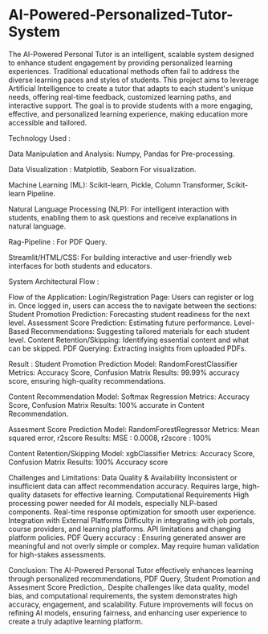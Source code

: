# AI-Powered-Personalized-Tutor-System


The AI-Powered Personal Tutor is an intelligent, scalable system designed to enhance student engagement by providing personalized learning experiences. Traditional educational methods often fail to address the diverse learning paces and styles of students. This project aims to leverage Artificial Intelligence to create a tutor that adapts to each student's unique needs, offering real-time feedback, customized learning paths, and interactive support. The goal is to provide students with a more engaging, effective, and personalized learning experience, making education more accessible and tailored.





Technology Used : 

Data Manipulation and Analysis: Numpy, Pandas for Pre-processing.

Data Visualization :  Matplotlib, Seaborn For visualization.

Machine Learning (ML): Scikit-learn, Pickle, Column Transformer, Scikit-learn Pipeline.

Natural Language Processing (NLP): For intelligent interaction with students, enabling them to ask questions and receive explanations in natural language.

Rag-Pipeline : For PDF Query.

Streamlit/HTML/CSS: For building interactive and user-friendly web interfaces for both students and educators.







System Architectural Flow : 

Flow of the Application:
Login/Registration Page: Users can register or log in.
Once logged in, users can access the  to navigate between the sections:
Student Promotion Prediction: Forecasting student readiness for the next level.
Assessment Score Prediction: Estimating future performance.
Level-Based Recommendations: Suggesting tailored materials for each student level.
Content Retention/Skipping: Identifying essential content and what can be skipped.
PDF Querying: Extracting insights from uploaded PDFs.


Result : 
Student Promotion Prediction
Model: RandomForestClassifier
Metrics: Accuracy Score, Confusion Matrix
Results: 99.99% accuracy score, ensuring high-quality recommendations.

Content Recommendation
Model: Softmax Regression 
Metrics: Accuracy Score, Confusion Matrix
Results: 100% accurate in Content Recommendation.

Assesment Score Prediction
Model: RandomForestRegressor
Metrics: Mean squared error, r2score
Results: MSE : 0.0008, r2score : 100%

Content Retention/Skipping
Model: xgbClassifier
Metrics: Accuracy Score, Confusion Matrix
Results:  100% Accuracy score



Challenges and Limitations:
Data Quality & Availability
Inconsistent or insufficient data can affect recommendation accuracy. Requires large, high-quality datasets for effective learning.
Computational Requirements
High processing power needed for AI models, especially NLP-based components. Real-time response optimization for smooth user experience.
Integration with External Platforms
Difficulty in integrating with job portals, course providers, and learning platforms. API limitations and changing platform policies.
PDF Query accuracy : 
Ensuring generated answer are meaningful and not overly simple or complex.
May require human validation for high-stakes assessments.


Conclusion:
The AI-Powered Personal Tutor effectively enhances learning through personalized recommendations, PDF Query, Student Promotion and Assesment Score Prediction,. Despite challenges like data quality, model bias, and computational requirements, the system demonstrates high accuracy, engagement, and scalability. Future improvements will focus on refining AI models, ensuring fairness, and enhancing user experience to create a truly adaptive learning platform.





